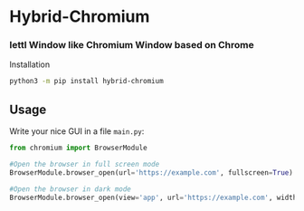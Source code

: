 # Hybrid-Chromium
### lettl Window like Chromium Window based on Chrome

<p>Installation</p>

```bash
python3 -m pip install hybrid-chromium
```

## Usage

Write your nice GUI in a file `main.py`:

```python
from chromium import BrowserModule

#Open the browser in full screen mode
BrowserModule.browser_open(url='https://example.com', fullscreen=True)

#Open the browser in dark mode
BrowserModule.browser_open(view='app', url='https://example.com', width=800, height=600, darck_modo=True)


```



